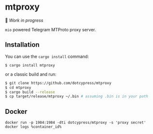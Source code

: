 # mtproxy

🚧 *Work in progress*

`mio` powered Telegram MTProto proxy server.

## Installation

You can use the `cargo install` command:

    $ cargo install mtproxy

or a classic build and run:

```bash
$ git clone https://github.com/dotcypress/mtproxy
$ cd mtproxy
$ cargo build --release
$ cp target/release/mtproxy ~/.bin # assuming .bin is in your path
```

## Docker

`docker run -p 1984:1984 -dti dotcypress/mtproxy -s 'proxy secret'`
`docker logs %container_id%`
